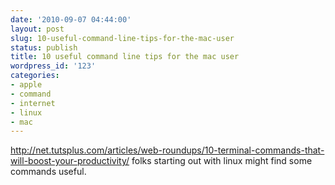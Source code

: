 ```yaml
---
date: '2010-09-07 04:44:00'
layout: post
slug: 10-useful-command-line-tips-for-the-mac-user
status: publish
title: 10 useful command line tips for the mac user
wordpress_id: '123'
categories:
- apple
- command
- internet
- linux
- mac
---
```


http://net.tutsplus.com/articles/web-roundups/10-terminal-commands-that-will-boost-your-productivity/
folks starting out with linux might find some commands useful.
